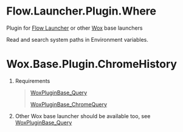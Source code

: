 <!--
 * @Author: WayneFerdon wayneferdon@hotmail.com
 * @Date: 2023-03-04 12:45:55
 * @LastEditors: WayneFerdon wayneferdon@hotmail.com
 * @LastEditTime: 2023-04-03 02:34:09
 * @FilePath: \Wox.Base.Plugin.Where\README.md
 * ----------------------------------------------------------------
 * Copyright (c) 2023 by Wayne Ferdon Studio. All rights reserved.
 * Licensed to the .NET Foundation under one or more agreements.
 * The .NET Foundation licenses this file to you under the MIT license.
 * See the LICENSE file in the project root for more information.
-->
# Flow.Launcher.Plugin.Where

Plugin for [Flow Launcher](https://github.com/Flow-Launcher/Flow.Launcher) or other [Wox](https://github.com/Wox-launcher/Wox) base launchers

Read and search system paths in Environment variables.

# Wox.Base.Plugin.ChromeHistory

1. Requirements

   > [WoxPluginBase_Query](https://github.com/WayneFerdon/WoxPluginBase_Query/)
   >
   > [WoxPluginBase_ChromeQuery](https://github.com/WayneFerdon/WoxPluginBase_ChromeQuery/)

2. Other Wox base launcher should be available too, see [WoxPluginBase_Query](https://github.com/WayneFerdon/WoxPluginBase_Query/)
